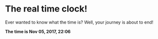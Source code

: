 # The real time clock!

Ever wanted to know what the time is? Well, your journey is about to end!

**The time is Nov 05, 2017, 22:06**